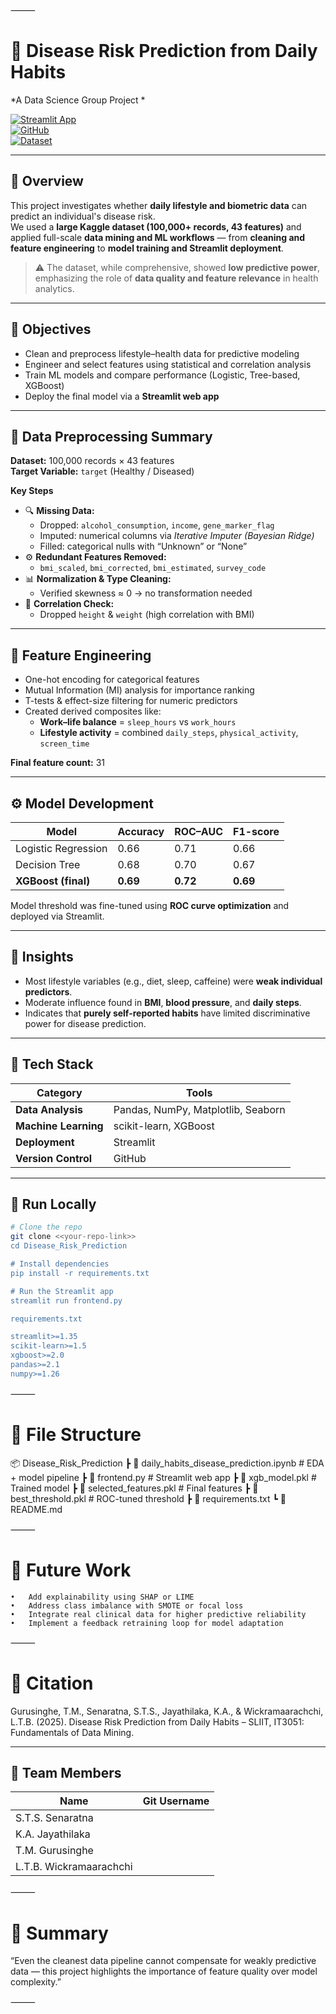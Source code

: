 ⸻


# 🧠 Disease Risk Prediction from Daily Habits  
*A Data Science Group Project *  

[![Streamlit App](https://img.shields.io/badge/🌐_Live_App-Link-blue?style=flat-square)](https://dailyhabitsdiseasepredictor-ifwfkpix8myuadevbeymnh.streamlit.app/)  
[![GitHub](https://img.shields.io/badge/📂_Repository-Link-green?style=flat-square)](https://github.com/Tiyani-source/daily_habits_disease_predictor.git)  
[![Dataset](https://img.shields.io/badge/📊_Kaggle_Dataset-Link-orange?style=flat-square)](https://www.kaggle.com/datasets/mahdimashayekhi/disease-risk-from-daily-habits)

---

## 📘 Overview
This project investigates whether **daily lifestyle and biometric data** can predict an individual's disease risk.  
We used a **large Kaggle dataset (100,000+ records, 43 features)** and applied full-scale **data mining and ML workflows** — from **cleaning and feature engineering** to **model training and Streamlit deployment**.

> ⚠️ The dataset, while comprehensive, showed **low predictive power**, emphasizing the role of **data quality and feature relevance** in health analytics.


---

## 🎯 Objectives
- Clean and preprocess lifestyle–health data for predictive modeling  
- Engineer and select features using statistical and correlation analysis  
- Train ML models and compare performance (Logistic, Tree-based, XGBoost)  
- Deploy the final model via a **Streamlit web app**

---

## 🧹 Data Preprocessing Summary
**Dataset:** 100,000 records × 43 features  
**Target Variable:** `target` (Healthy / Diseased)

**Key Steps**
- 🔍 **Missing Data:**  
  - Dropped: `alcohol_consumption`, `income`, `gene_marker_flag`  
  - Imputed: numerical columns via *Iterative Imputer (Bayesian Ridge)*  
  - Filled: categorical nulls with “Unknown” or “None”
- ⚙️ **Redundant Features Removed:**  
  - `bmi_scaled`, `bmi_corrected`, `bmi_estimated`, `survey_code`
- 📊 **Normalization & Type Cleaning:**  
  - Verified skewness ≈ 0 → no transformation needed  
- 🔁 **Correlation Check:**  
  - Dropped `height` & `weight` (high correlation with BMI)

---

## 🧩 Feature Engineering
- One-hot encoding for categorical features  
- Mutual Information (MI) analysis for importance ranking  
- T-tests & effect-size filtering for numeric predictors  
- Created derived composites like:
  - **Work–life balance** = `sleep_hours` vs `work_hours`  
  - **Lifestyle activity** = combined `daily_steps`, `physical_activity`, `screen_time`

**Final feature count:** 31  

---

## ⚙️ Model Development
| Model | Accuracy | ROC–AUC | F1-score |
|--------|-----------|----------|-----------|
| Logistic Regression | 0.66 | 0.71 | 0.66 |
| Decision Tree | 0.68 | 0.70 | 0.67 |
| **XGBoost (final)** | **0.69** | **0.72** | **0.69** |

Model threshold was fine-tuned using **ROC curve optimization** and deployed via Streamlit.

---

## 🧠 Insights
- Most lifestyle variables (e.g., diet, sleep, caffeine) were **weak individual predictors**.  
- Moderate influence found in **BMI**, **blood pressure**, and **daily steps**.  
- Indicates that **purely self-reported habits** have limited discriminative power for disease prediction.

---

## 🧰 Tech Stack
| Category | Tools |
|-----------|--------|
| **Data Analysis** | Pandas, NumPy, Matplotlib, Seaborn |
| **Machine Learning** | scikit-learn, XGBoost |
| **Deployment** | Streamlit |
| **Version Control** | GitHub |

---

## 🚀 Run Locally
```bash
# Clone the repo
git clone <<your-repo-link>>
cd Disease_Risk_Prediction

# Install dependencies
pip install -r requirements.txt

# Run the Streamlit app
streamlit run frontend.py

requirements.txt

streamlit>=1.35
scikit-learn>=1.5
xgboost>=2.0
pandas>=2.1
numpy>=1.26
```

⸻

# 📂 File Structure

📦 Disease_Risk_Prediction
 ┣ 📜 daily_habits_disease_prediction.ipynb   # EDA + model pipeline
 ┣ 📜 frontend.py                             # Streamlit web app
 ┣ 📜 xgb_model.pkl                           # Trained model
 ┣ 📜 selected_features.pkl                   # Final features
 ┣ 📜 best_threshold.pkl                      # ROC-tuned threshold
 ┣ 📜 requirements.txt
 ┗ 📜 README.md


⸻

# 🔮 Future Work
	•	Add explainability using SHAP or LIME
	•	Address class imbalance with SMOTE or focal loss
	•	Integrate real clinical data for higher predictive reliability
	•	Implement a feedback retraining loop for model adaptation

⸻

# 🧾 Citation

Gurusinghe, T.M., Senaratna, S.T.S., Jayathilaka, K.A., & Wickramaarachchi, L.T.B. (2025). Disease Risk Prediction from Daily Habits – SLIIT, IT3051: Fundamentals of Data Mining.

---

## 👥 Team Members
| Name | Git Username |
|-------|------------------|
| S.T.S. Senaratna |  |
| K.A. Jayathilaka |  |
| T.M. Gurusinghe |  |
| L.T.B. Wickramaarachchi | |


⸻

# 📘 Summary

“Even the cleanest data pipeline cannot compensate for weakly predictive data —
this project highlights the importance of feature quality over model complexity.”

⸻
